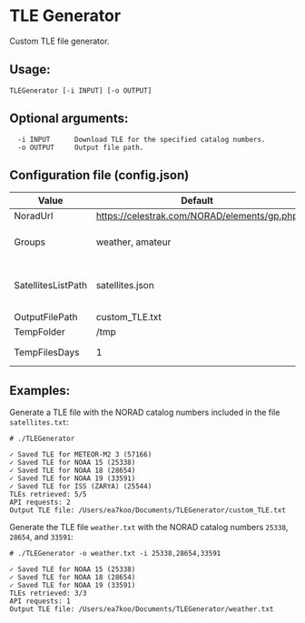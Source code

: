 # TLE Generator

Custom TLE file generator.

## Usage:

`TLEGenerator [-i INPUT] [-o OUTPUT]`

## Optional arguments:

```
  -i INPUT      Download TLE for the specified catalog numbers.
  -o OUTPUT     Output file path.
```

## Configuration file (config.json)

| Value | Default | Description |
|-|-|-|
| NoradUrl | https://celestrak.com/NORAD/elements/gp.php | NORAD API URL. |
| Groups | weather, amateur | Groups to retrieve the TLE data. Consider add or remove groups to reduce the number of API requests and increase performace. |
| SatellitesListPath | satellites.json | File containing the NORAD catalog numbers for the tracked satellites. Get more catalog numbers at https://www.celestrak.com/satcat/search.php |
| OutputFilePath | custom_TLE.txt | Generated file. |
| TempFolder | /tmp | Folder where downloaded files are stored. |
| TempFilesDays | 1 | Number of days that the temporary files are valid before downloading them again. |


## Examples:

Generate a TLE file with the NORAD catalog numbers included in the file `satellites.txt`:

```
# ./TLEGenerator

✓ Saved TLE for METEOR-M2 3 (57166)
✓ Saved TLE for NOAA 15 (25338)
✓ Saved TLE for NOAA 18 (28654)
✓ Saved TLE for NOAA 19 (33591)
✓ Saved TLE for ISS (ZARYA) (25544)
TLEs retrieved: 5/5
API requests: 2
Output TLE file: /Users/ea7koo/Documents/TLEGenerator/custom_TLE.txt
```

Generate the TLE file `weather.txt` with the NORAD catalog numbers `25338`, `28654`, and `33591`:

```
# ./TLEGenerator -o weather.txt -i 25338,28654,33591

✓ Saved TLE for NOAA 15 (25338)
✓ Saved TLE for NOAA 18 (28654)
✓ Saved TLE for NOAA 19 (33591)
TLEs retrieved: 3/3
API requests: 1
Output TLE file: /Users/ea7koo/Documents/TLEGenerator/weather.txt
```
